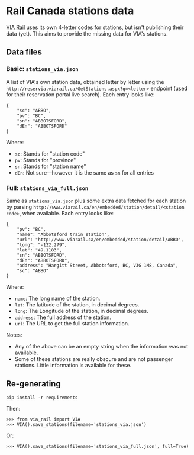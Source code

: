 # Rail Canada stations data
[VIA Rail](http://viarail.ca) uses its own 4-letter codes for stations, but isn't publishing their data (yet). This aims to provide the missing data for VIA's stations.

## Data files

### Basic: `stations_via.json`

A list of VIA's own station data, obtained letter by letter using the `http://reservia.viarail.ca/GetStations.aspx?q=<letter>` endpoint (used for their reservation portal live search). Each entry looks like:

    {
        "sc": "ABBO",
        "pv": "BC",
        "sn": "ABBOTSFORD",
        "dEn": "ABBOTSFORD"
    } 

    
Where:

* `sc`: Stands for "station code"
* `pv`: Stands for "province"
* `sn`: Stands for "station name"
* `dEn`: Not sure—however it is the same as `sn` for all entries

### Full: `stations_via_full.json`

Same as  `stations_via.json` plus some extra data fetched for each station by parsing `http://www.viarail.ca/en/embedded/station/detail/<station code>`, when available. Each entry looks like:


    {
        "pv": "BC", 
        "name": "Abbotsford train station", 
        "url": "http://www.viarail.ca/en/embedded/station/detail/ABBO", 
        "long": "-122.279", 
        "lat": "49.1183", 
        "sn": "ABBOTSFORD", 
        "dEn": "ABBOTSFORD", 
        "address": "Hargitt Street, Abbotsford, BC, V3G 1M8, Canada", 
        "sc": "ABBO"
    }
   
Where:

* `name`: The long name of the station.
* `lat`: The latitude of the station, in decimal degrees. 
* `long`: The Longitude of the station, in decimal degrees. 
* `address`: The full address of the station.
* `url`:  The URL to get the full station information.

Notes:

* Any of the above can be an empty string when the information was not available.
* Some of these stations are really obscure and are not passenger stations. Little information is available for these.


## Re-generating

    pip install -r requirements

Then:    

    >>> from via_rail import VIA
    >>> VIA().save_stations(filename='stations_via.json')

Or:

    >>> VIA().save_stations(filename='stations_via_full.json', full=True)
